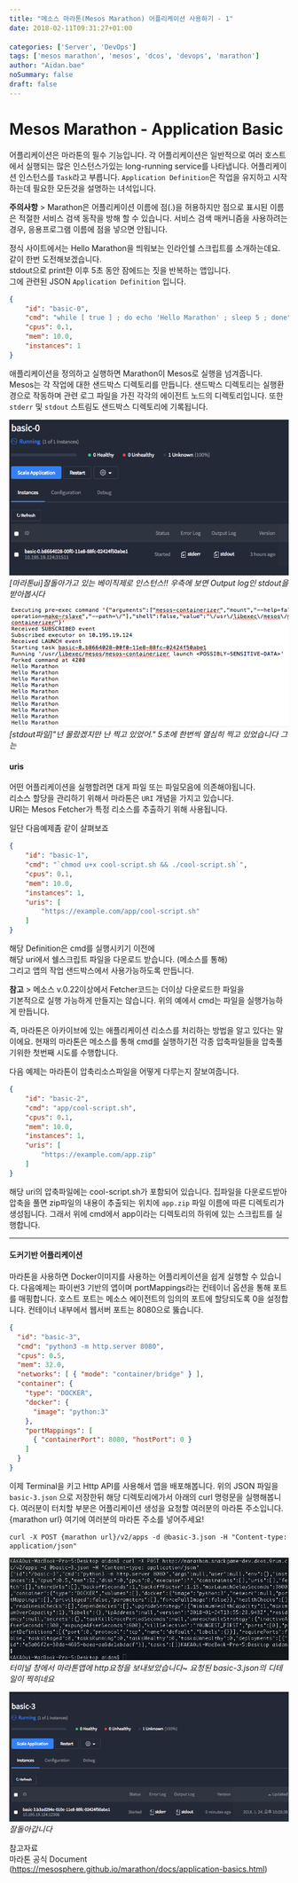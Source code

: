 ```yaml
---
title: "메소스 마라톤(Mesos Marathon) 어플리케이션 사용하기 - 1"
date: 2018-02-11T09:31:27+01:00

categories: ['Server', 'DevOps']
tags: ['mesos marathon', 'mesos', 'dcos', 'devops', 'marathon']
author: "Aidan.bae"
noSummary: false
draft: false
---
```


# Mesos Marathon - Application Basic

어플리케이션은 마라톤의 필수 기능입니다.
각 어플리케이션은 일반적으로 여러 호스트에서 실행되는 많은 인스턴스가있는 long-running service를 나타냅니다.
어플리케이션 인스턴스를 `Task`라고 부릅니다.
`Application Definition`은 작업을 유지하고 시작하는데 필요한 모든것을 설명하는 녀석입니다.

**주의사항** >
 Marathon은 어플리케이션 이름에 점(.)을 허용하지만 점으로 표시된 이름은 적절한 서비스 검색 동작을 방해 할 수 있습니다. 서비스 검색 매커니즘을 사용하려는 경우, 응용프로그램 이름에 점을 넣으면 안됩니다.

정식 사이트에서는 Hello Marathon을 띄워보는 인라인쉘 스크립트를 소개하는데요.  
같이 한번 도전해보겠습니다.  
stdout으로 print한 이후 5초 동안 잠에드는 짓을 반복하는 앱입니다.  
그에 관련된 JSON `Application Definition` 입니다.  

```json
{
    "id": "basic-0",
    "cmd": "while [ true ] ; do echo 'Hello Marathon' ; sleep 5 ; done",
    "cpus": 0.1,
    "mem": 10.0,
    "instances": 1
}
```

애플리케이션을 정의하고 실행하면 Marathon이 Mesos로 실행을 넘겨줍니다.
Mesos는 각 작업에 대한 샌드박스 디렉토리를 만듭니다.
샌드박스 디렉토리는 실행환경으로 작동하며 관련 로그 파일을 가진 각각의 에이전트 노드의 디렉토리입니다.
또한 `stderr` 및 `stdout` 스트림도 샌드박스 디렉토리에 기록됩니다.

![haha](basic-0.png)
_[마라톤ui]잘돌아가고 있는 베이직제로 인스턴스!! 우측에 보면 Output log인 stdout을 받아봅시다_

![anan](hellomarathon.png)
_[stdout파일]"넌 몰랐겠지만 난 찍고 있었어." 5초에 한번씩 열심히 찍고 있었습니다 그는_


#### uris

어떤 어플리케이션을 실행할려면 대게 파일 또는 파일모음에 의존해야됩니다.  
리소스 할당을 관리하기 위해서 마라톤은 `URI` 개념을 가지고 있습니다.  
URI는 Mesos Fetcher가 특정 리소스를 추출하기 위해 사용됩니다.  

일단 다음예제좀 같이 살펴보죠
```json
{
    "id": "basic-1",
    "cmd": "`chmod u+x cool-script.sh && ./cool-script.sh`",
    "cpus": 0.1,
    "mem": 10.0,
    "instances": 1,
    "uris": [
        "https://example.com/app/cool-script.sh"
    ]
}
```

해당 Definition은 cmd를 실행시키기 이전에  
해당 uri에서 쉘스크립트 파일을 다운로드 받습니다. (메소스를 통해)  
그리고 앱의 작업 샌드박스에서 사용가능하도록 만듭니다.  

**참고** > 메소스 v.0.22이상에서 Fetcher코드는 더이상 다운로드한 파일을  
기본적으로 실행 가능하게 만들지는 않습니다.
위의 예에서 cmd는 파일을 실행가능하게 만듭니다.

즉, 마라톤은 아카이브에 있는 애플리케이션 리소스를 처리하는 방법을 알고 있다는 말이에요.
현재의 마라톤은 메소스를 통해 cmd를 실행하기전 각종 압축파일들을 압축풀기위한 첫번째 시도를 수행합니다.

다음 예제는 마라톤이 압축리소스파일을 어떻게 다루는지 잘보여줍니다.
```json
{
    "id": "basic-2",
    "cmd": "app/cool-script.sh",
    "cpus": 0.1,
    "mem": 10.0,
    "instances": 1,
    "uris": [
        "https://example.com/app.zip"
    ]
}
```

해당 uri의 압축파일에는 cool-script.sh가 포함되어 있습니다.
집파일을 다운로드받아 압축을 풀면 zip파일의 내용이 추출되는 위치에 `app.zip` 파일 이름에 따른 디렉토리가 생성됩니다.
그래서 위에 cmd에서 app이라는 디렉토리의 하위에 있는 스크립트를 실행합니다.

---
#### 도커기반 어플리케이션

마라톤을 사용하면 Docker이미지를 사용하는 어플리케이션을 쉽게 실행할 수 있습니다.
다음예제는 파이썬3 기반의 앱이며 portMappings라는 컨테이너 옵션을 통해 포트를 매핑합니다.
호스트 포트는 메소스 에이전트의 임의의 포트에 할당되도록 0을 설정합니다.
컨테이너 내부에서 웹서버 포트는 8080으로 뚫습니다.

```json
{
  "id": "basic-3",
  "cmd": "python3 -m http.server 8080",
  "cpus": 0.5,
  "mem": 32.0,
  "networks": [ { "mode": "container/bridge" } ],
  "container": {
    "type": "DOCKER",
    "docker": {
      "image": "python:3"
    },
    "portMappings": [
      { "containerPort": 8080, "hostPort": 0 }
    ]
  }
}
```

이제 Terminal을 키고 Http API를 사용해서 앱을 배포해봅니다.
위의 JSON 파일을 `basic-3.json` 으로 저장한뒤
해당 디렉토리에가서 아래의 curl 명령문을 실행해봅니다.
여러분이 터치할 부분은 어플리케이션 생성을 요청할 여러분의 마라톤 주소입니다.
{marathon url} 여기에 여러분의 마라톤 주소를 넣어주세요!

```curl
curl -X POST {marathon url}/v2/apps -d @basic-3.json -H "Content-type: application/json"
```

![nana](curl.png)
_터미널 창에서 마라톤앱에 http요청을 보내보았습니다~ 요청된 basic-3.json의 디테일이 찍히네요_

![suc](basic3running.png)
_잘돌아갑니다_

참고자료  
마라톤 공식 Document
(https://mesosphere.github.io/marathon/docs/application-basics.html)
